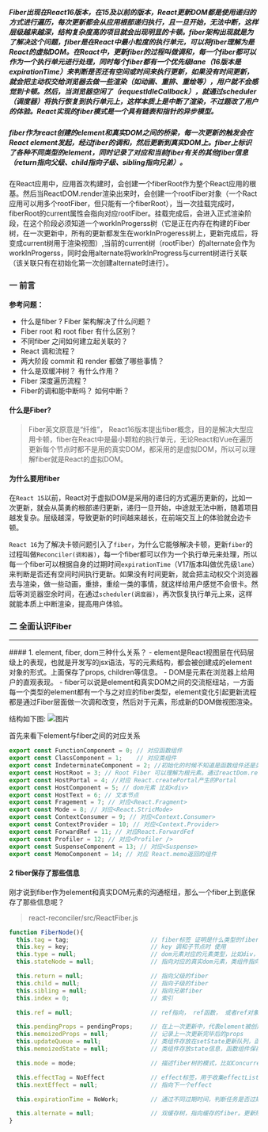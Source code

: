 ##### Fiber出现在React16版本，在15及以前的版本，React更新DOM都是使用递归的方式进行遍历，每次更新都会从应用根部递归执行，且一旦开始，无法中断，这样层级越来越深，结构复杂度高的项目就会出现明显的卡顿。fiber架构出现就是为了解决这个问题，fiber是在React中最小粒度的执行单元，可以将fiber理解为是React的虚拟DOM。在React中，更新fiber的过程叫做调和，每一个fiber都可以作为一个执行单元进行处理，同时每个fiber都有一个优先级lane（16版本是expirationTime）来判断是否还有空间或时间来执行更新，如果没有时间更新，就会把主动权交给浏览器去做一些渲染（如动画、重排、重绘等），用户就不会感觉到卡顿。然后，当浏览器空闲了（requestIdleCallback），就通过scheduler（调度器）将执行恢复到执行单元上，这样本质上是中断了渲染，不过题改了用户的体验。React实现的fiber模式是一个具有链表和指针的异步模型。

##### fiber作为react创建的element和真实DOM之间的桥梁，每一次更新的触发会在React element发起，经过fiber的调和，然后更新到真实DOM上。fiber上标识了各种不同类型的element，同时记录了对应和当前fiber有关的其他fiber信息（return指向父级、child指向子级、sibling指向兄弟）。
在React应用中，应用首次构建时，会创建一个fiberRoot作为整个React应用的根基。然后当ReactDOM.render渲染出来时，会创建一个rootFiber对象（一个Ract应用可以用多个rootFiber，但只能有一个fiberRoot），当一次挂载完成时，fiberRoot的current属性会指向对应rootFiber。挂载完成后，会进入正式渲染阶段，在这个阶段必须知道一个workInProgerss树（它是正在内存在构建的Fiber树，在一次更新中，所有的更新都发生在workInProgeress树上，更新完成后，将变成current树用于渲染视图）,当前的current树（rootFiber）的alternate会作为workInProgerss，同时会用alternate将workInProgress与current树进行关联（该关联只有在初始化第一次创建alternate时进行）。

### 一 前言

**参考问题：**
- 什么是fiber ? Fiber 架构解决了什么问题？ 
- Fiber root 和 root fiber 有什么区别？ 
- 不同fiber 之间如何建立起关联的？
- React 调和流程？
- 两大阶段 commit 和 render 都做了哪些事情？
- 什么是双缓冲树？ 有什么作用？
- Fiber 深度遍历流程？
- Fiber的调和能中断吗？ 如何中断？

#### 什么是Fiber?
> Fiber英文原意是“纤维”， React16版本提出fiber概念，目的是解决大型应用卡顿，fiber在React中是最小颗粒的执行单元，无论React和Vue在遍历更新每个节点时都不是用的真实DOM，都采用的是虚拟DOM，所以可以理解fiber就是React的虚拟DOM。 

#### 为什么要用fiber

在`React 15`以前，React对于虚拟DOM是采用的递归的方式遍历更新的，比如一次更新，就会从英勇的根部递归更新，递归一旦开始，中途就无法中断，随着项目越发复杂。层级越深，导致更新的时间越来越长，在前端交互上的体验就会边卡顿。

`React 16`为了解决卡顿问题引入了`fiber`，为什么它能够解决卡顿，更新`fiber`的过程叫做`Reconciler(调和器)`，每一个fiber都可以作为一个执行单元来处理，所以每一个fiber可以根据自身的过期时间`expirationTime`（V17版本叫做优先级`lane`）来判断是否还有空间时间执行更新。如果没有时间更新，就会把主动权交个浏览器去与渲染，做一些动画，重排，重绘一类的事情，就这样给用户感觉不会很卡。然后等浏览器空余时间，在通过`scheduler(调度器)`，再次恢复执行单元上来，这样就能本质上中断渲染，提高用户体验。


### 二 全面认识Fiber
<hr />
#### 1. element, fiber, dom三种什么关系？
- element是React视图层在代码层级上的表现，也就是开发写的jsx语法，写的元素结构，都会被创建成的element对象的形式。上面保存了props, children等信息。
- DOM是元素在浏览器上给用户的直观表现。
- fiber可以说是element和真实DOM之间的交流枢纽站，一方面每一个类型的element都有一个与之对应的fiber类型，element变化引起更新流程都是通过Fiber层面做一次调和改变，然后对于元素，形成新的DOM做视图渲染。

结构如下图:
![图片](https://p9-juejin.byteimg.com/tos-cn-i-k3u1fbpfcp/0a90368f24f0477aaf0d446a8f6736db~tplv-k3u1fbpfcp-zoom-in-crop-mark:3024:0:0:0.awebp)


首先来看下element与fiber之间的对应关系
```js
export const FunctionComponent = 0; // 对应函数组件
export const ClassComponent = 1;    // 对应类组件
export const IndeterminateComponent = 2; //初始化的时候不知道是函数组件还是类组件
export const HostRoot = 3; // Root Fiber 可以理解为根元素。通过reactDom.render()产生的根元素
export const HostPortal = 4; //对应 React.createPortal产生的Portal
export const HostComponent = 5; // dom元素 比如<div>
export const HostText = 6; // 文本节点
export const Fragement = 7; // 对应<React.Fragment>
export const Mode = 8; // 对应<React.StricMode>
export const ContextConsumer = 9; // 对应<Context.Consumer>
export const ContextProvider = 10; // 对应<Context.Provider>
export const ForwardRef = 11; // 对应React.ForwardFef
export const Profiler = 12; // 对应<Profiler />
export const SuspenseComponent = 13; // 对应<Suspense>
export const MemoComponent = 14; // 对应 React.memo返回的组件
```

#### 2 fiber保存了那些信息

刚才说到fiber作为element和真实DOM元素的沟通枢纽，那么一个fiber上到底保存了那些信息呢？

> react-reconciler/src/ReactFiber.js 

```js
function FiberNode(){
  this.tag = tag;                       // fiber标签 证明是什么类型的fiber
  this.key = key;                       // key 调和子节点时 使用
  this.type = null;                     // dom元素对应的元素类型，比如div，组件指向组件对应的类或者函数
  this.stateNode = null;                // 指向对应的真实dom元素，类组件指向组件实例， 可以被ref获取

  this.return = null;                   // 指向父级的fiber
  this.child = null;                    // 指向子级的fiber
  this.sibling = null;                  // 指向兄弟fiber
  this.index = 0;                       // 索引

  this.ref = null;                      // ref指向， ref函数， 或者ref对象。

  this.pendingProps = pendingProps;     // 在上一次更新中，代表element被创建
  this.memoizedProps = null;            // 记录上一次更新完毕后的props
  this.updateQueue = null;              // 类组件存放在setState更新队列，函数组件存放
  this.memoizedState = null;            // 类组件存放state信息，函数组件保存hooks信息， dom元素为null

  this.mode = mode;                     // 描述fiber树的模式，比如ConcurrentMode 模式

  this.effectTag = NoEffect             // effect标签，用于收集effectList
  this.nextEffect = null;               // 指向下一个effect

  this.expirationTime = NoWork;         // 通过不同过期时间，判断任务是否过期， 在v17版本用lane表示

  this.alternate = null;                // 双缓存树，指向缓存的fiber。更新阶段两颗树互相交替
}
```